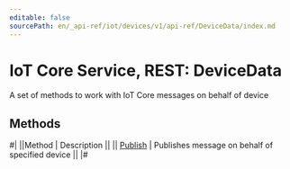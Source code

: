 ```yaml
---
editable: false
sourcePath: en/_api-ref/iot/devices/v1/api-ref/DeviceData/index.md
---
```


# IoT Core Service, REST: DeviceData

A set of methods to work with IoT Core messages on behalf of device

## Methods

#|
||Method | Description ||
|| [Publish](publish.md) | Publishes message on behalf of specified device ||
|#
